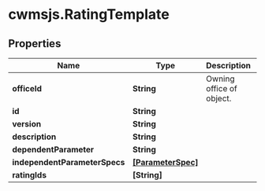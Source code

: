 # cwmsjs.RatingTemplate

## Properties

Name | Type | Description | Notes
------------ | ------------- | ------------- | -------------
**officeId** | **String** | Owning office of object. | 
**id** | **String** |  | [optional] 
**version** | **String** |  | [optional] 
**description** | **String** |  | [optional] 
**dependentParameter** | **String** |  | [optional] 
**independentParameterSpecs** | [**[ParameterSpec]**](ParameterSpec.md) |  | [optional] 
**ratingIds** | **[String]** |  | [optional] 


